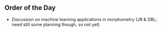 Order of the Day
---

* Discussion on machine learning applications in morphometry (JR & DBL; need still some planning though, so not yet)
